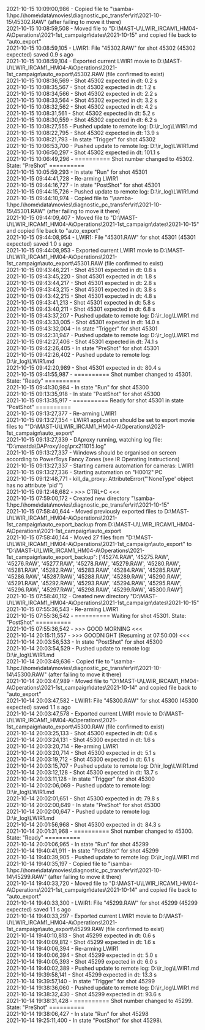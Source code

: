 2021-10-15 10:09:00,986 - Copied file to "\\samba-1.hpc.l\home\data\movies\diagnostic_pc_transfer\rit\2021-10-15\45302.RAW" (after failing to move it there)\
2021-10-15 10:08:59,508 - Moved file to "D:\MAST-U\LWIR_IRCAM1_HM04-A\Operations\2021-1st_campaign\dates\2021-10-15" and copied file back to "auto_export"\
2021-10-15 10:08:59,105 - LWIR1: File "45302.RAW" for shot 45302 (45302 expected) saved 0.9 s ago\
2021-10-15 10:08:59,104 - Exported current LWIR1 movie to D:\MAST-U\LWIR_IRCAM1_HM04-A\Operations\2021-1st_campaign\auto_export\45302.RAW (file confirmed to exist)\
2021-10-15 10:08:36,569 - Shot 45302 expected in dt: 0.2 s\
2021-10-15 10:08:35,567 - Shot 45302 expected in dt: 1.2 s\
2021-10-15 10:08:34,566 - Shot 45302 expected in dt: 2.2 s\
2021-10-15 10:08:33,564 - Shot 45302 expected in dt: 3.2 s\
2021-10-15 10:08:32,562 - Shot 45302 expected in dt: 4.2 s\
2021-10-15 10:08:31,561 - Shot 45302 expected in dt: 5.2 s\
2021-10-15 10:08:30,559 - Shot 45302 expected in dt: 6.2 s\
2021-10-15 10:08:27,555 - Pushed update to remote log: D:\ir_log\LWIR1.md\
2021-10-15 10:08:22,795 - Shot 45302 expected in dt: 13.9 s\
2021-10-15 10:08:21,793 - In state "Trigger" for shot 45302\
2021-10-15 10:06:53,700 - Pushed update to remote log: D:\ir_log\LWIR1.md\
2021-10-15 10:06:50,297 - Shot 45302 expected in dt: 101.1 s\
2021-10-15 10:06:49,296 - ========== Shot number changed to 45302. State: "PreShot" ==========\
2021-10-15 10:05:59,293 - In state "Run" for shot 45301\
2021-10-15 09:44:41,728 - Re-arming LWIR1\
2021-10-15 09:44:16,727 - In state "PostShot" for shot 45301\
2021-10-15 09:44:15,726 - Pushed update to remote log: D:\ir_log\LWIR1.md\
2021-10-15 09:44:10,974 - Copied file to "\\samba-1.hpc.l\home\data\movies\diagnostic_pc_transfer\rit\2021-10-15\45301.RAW" (after failing to move it there)\
2021-10-15 09:44:09,407 - Moved file to "D:\MAST-U\LWIR_IRCAM1_HM04-A\Operations\2021-1st_campaign\dates\2021-10-15" and copied file back to "auto_export"\
2021-10-15 09:44:08,954 - LWIR1: File "45301.RAW" for shot 45301 (45301 expected) saved 1.0 s ago\
2021-10-15 09:44:08,953 - Exported current LWIR1 movie to D:\MAST-U\LWIR_IRCAM1_HM04-A\Operations\2021-1st_campaign\auto_export\45301.RAW (file confirmed to exist)\
2021-10-15 09:43:46,221 - Shot 45301 expected in dt: 0.8 s\
2021-10-15 09:43:45,220 - Shot 45301 expected in dt: 1.8 s\
2021-10-15 09:43:44,217 - Shot 45301 expected in dt: 2.8 s\
2021-10-15 09:43:43,215 - Shot 45301 expected in dt: 3.8 s\
2021-10-15 09:43:42,215 - Shot 45301 expected in dt: 4.8 s\
2021-10-15 09:43:41,213 - Shot 45301 expected in dt: 5.8 s\
2021-10-15 09:43:40,211 - Shot 45301 expected in dt: 6.8 s\
2021-10-15 09:43:37,207 - Pushed update to remote log: D:\ir_log\LWIR1.md\
2021-10-15 09:43:33,005 - Shot 45301 expected in dt: 14.0 s\
2021-10-15 09:43:32,004 - In state "Trigger" for shot 45301\
2021-10-15 09:42:31,947 - Pushed update to remote log: D:\ir_log\LWIR1.md\
2021-10-15 09:42:27,406 - Shot 45301 expected in dt: 74.1 s\
2021-10-15 09:42:26,405 - In state "PreShot" for shot 45301\
2021-10-15 09:42:26,402 - Pushed update to remote log: D:\ir_log\LWIR1.md\
2021-10-15 09:42:20,989 - Shot 45301 expected in dt: 80.4 s\
2021-10-15 09:41:55,987 - ========== Shot number changed to 45301. State: "Ready" ==========\
2021-10-15 09:41:30,984 - In state "Run" for shot 45300\
2021-10-15 09:13:35,918 - In state "PostShot" for shot 45300\
2021-10-15 09:13:35,917 - ========== Ready for shot 45301 in state "PostShot" ==========\
2021-10-15 09:13:27,377 - Re-arming LWIR1\
2021-10-15 09:13:27,354 - LWIR1 application should be set to export movie files to ""D:\MAST-U\LWIR_IRCAM1_HM04-A\Operations\2021-1st_campaign\auto_export"\
2021-10-15 09:13:27,339 - DAproxy running, watching log file: "D:\mastda\DAProxy\log\prx211015.log"\
2021-10-15 09:13:27,337 - Windows should be organised on screen according to PowerToys Fancy Zones (see IR Operating Instructions)\
2021-10-15 09:13:27,337 - Starting camera automation for cameras: LWIR1\
2021-10-15 09:13:27,336 - Starting automation on "H0012" PC\
2021-10-15 09:12:48,771 - kill_da_proxy: AttributeError("'NoneType' object has no attribute 'pid'")\
2021-10-15 09:12:48,682 - >>> CTRL+C <<<\
2021-10-15 07:59:00,172 - Created new directory "\\samba-1.hpc.l\home\data\movies\diagnostic_pc_transfer\rit\2021-10-15"\
2021-10-15 07:58:40,644 - Moved previously exported files to D:\MAST-U\LWIR_IRCAM1_HM04-A\Operations\2021-1st_campaign\auto_export_backup from D:\MAST-U\LWIR_IRCAM1_HM04-A\Operations\2021-1st_campaign\auto_export\
2021-10-15 07:58:40,144 - Moved 27 files from "D:\MAST-U\LWIR_IRCAM1_HM04-A\Operations\2021-1st_campaign\auto_export" to "D:\MAST-U\LWIR_IRCAM1_HM04-A\Operations\2021-1st_campaign\auto_export_backup": ['45274.RAW', '45275.RAW', '45276.RAW', '45277.RAW', '45278.RAW', '45279.RAW', '45280.RAW', '45281.RAW', '45282.RAW', '45283.RAW', '45284.RAW', '45285.RAW', '45286.RAW', '45287.RAW', '45288.RAW', '45289.RAW', '45290.RAW', '45291.RAW', '45292.RAW', '45293.RAW', '45294.RAW', '45295.RAW', '45296.RAW', '45297.RAW', '45298.RAW', '45299.RAW', '45300.RAW']\
2021-10-15 07:58:40,112 - Created new directory "D:\MAST-U\LWIR_IRCAM1_HM04-A\Operations\2021-1st_campaign\dates\2021-10-15"\
2021-10-15 07:55:36,543 - Re-arming LWIR1\
2021-10-15 07:55:36,542 - ========== Waiting for shot 45301. State: "PostShot" ==========\
2021-10-15 07:55:36,542 - >>> GOOD MORNING <<<\
2021-10-14 20:15:11,557 - >>> GOODNIGHT (Resuming at 07:50:00) <<<\
2021-10-14 20:03:56,533 - In state "PostShot" for shot 45300\
2021-10-14 20:03:54,529 - Pushed update to remote log: D:\ir_log\LWIR1.md\
2021-10-14 20:03:49,636 - Copied file to "\\samba-1.hpc.l\home\data\movies\diagnostic_pc_transfer\rit\2021-10-14\45300.RAW" (after failing to move it there)\
2021-10-14 20:03:47,989 - Moved file to "D:\MAST-U\LWIR_IRCAM1_HM04-A\Operations\2021-1st_campaign\dates\2021-10-14" and copied file back to "auto_export"\
2021-10-14 20:03:47,582 - LWIR1: File "45300.RAW" for shot 45300 (45300 expected) saved 1.1 s ago\
2021-10-14 20:03:47,578 - Exported current LWIR1 movie to D:\MAST-U\LWIR_IRCAM1_HM04-A\Operations\2021-1st_campaign\auto_export\45300.RAW (file confirmed to exist)\
2021-10-14 20:03:25,133 - Shot 45300 expected in dt: 0.6 s\
2021-10-14 20:03:24,131 - Shot 45300 expected in dt: 1.6 s\
2021-10-14 20:03:20,714 - Re-arming LWIR1\
2021-10-14 20:03:20,714 - Shot 45300 expected in dt: 5.1 s\
2021-10-14 20:03:19,712 - Shot 45300 expected in dt: 6.1 s\
2021-10-14 20:03:15,707 - Pushed update to remote log: D:\ir_log\LWIR1.md\
2021-10-14 20:03:12,128 - Shot 45300 expected in dt: 13.7 s\
2021-10-14 20:03:11,128 - In state "Trigger" for shot 45300\
2021-10-14 20:02:06,069 - Pushed update to remote log: D:\ir_log\LWIR1.md\
2021-10-14 20:02:01,651 - Shot 45300 expected in dt: 79.8 s\
2021-10-14 20:02:00,649 - In state "PreShot" for shot 45300\
2021-10-14 20:02:00,647 - Pushed update to remote log: D:\ir_log\LWIR1.md\
2021-10-14 20:01:56,968 - Shot 45300 expected in dt: 84.3 s\
2021-10-14 20:01:31,968 - ========== Shot number changed to 45300. State: "Ready" ==========\
2021-10-14 20:01:06,965 - In state "Run" for shot 45299\
2021-10-14 19:40:41,911 - In state "PostShot" for shot 45299\
2021-10-14 19:40:39,905 - Pushed update to remote log: D:\ir_log\LWIR1.md\
2021-10-14 19:40:35,197 - Copied file to "\\samba-1.hpc.l\home\data\movies\diagnostic_pc_transfer\rit\2021-10-14\45299.RAW" (after failing to move it there)\
2021-10-14 19:40:33,720 - Moved file to "D:\MAST-U\LWIR_IRCAM1_HM04-A\Operations\2021-1st_campaign\dates\2021-10-14" and copied file back to "auto_export"\
2021-10-14 19:40:33,300 - LWIR1: File "45299.RAW" for shot 45299 (45299 expected) saved 1.1 s ago\
2021-10-14 19:40:33,297 - Exported current LWIR1 movie to D:\MAST-U\LWIR_IRCAM1_HM04-A\Operations\2021-1st_campaign\auto_export\45299.RAW (file confirmed to exist)\
2021-10-14 19:40:10,813 - Shot 45299 expected in dt: 0.6 s\
2021-10-14 19:40:09,812 - Shot 45299 expected in dt: 1.6 s\
2021-10-14 19:40:06,394 - Re-arming LWIR1\
2021-10-14 19:40:06,394 - Shot 45299 expected in dt: 5.0 s\
2021-10-14 19:40:05,393 - Shot 45299 expected in dt: 6.0 s\
2021-10-14 19:40:02,389 - Pushed update to remote log: D:\ir_log\LWIR1.md\
2021-10-14 19:39:58,141 - Shot 45299 expected in dt: 13.3 s\
2021-10-14 19:39:57,140 - In state "Trigger" for shot 45299\
2021-10-14 19:38:36,060 - Pushed update to remote log: D:\ir_log\LWIR1.md\
2021-10-14 19:38:32,430 - Shot 45299 expected in dt: 93.6 s\
2021-10-14 19:38:31,428 - ========== Shot number changed to 45299. State: "PreShot" ==========\
2021-10-14 19:38:06,427 - In state "Run" for shot 45298\
2021-10-14 19:25:11,400 - In state "PostShot" for shot 45298\
